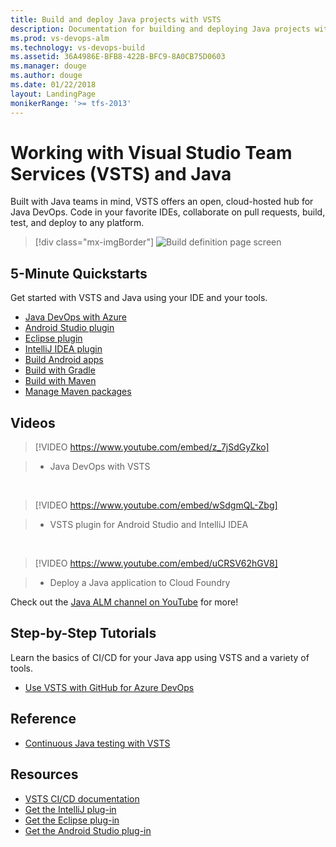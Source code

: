 ```yaml
---
title: Build and deploy Java projects with VSTS  
description: Documentation for building and deploying Java projects with Visual Studio Team Services (VSTS)
ms.prod: vs-devops-alm
ms.technology: vs-devops-build 
ms.assetid: 36A4986E-BFB8-422B-BFC9-8A0CB75D0603
ms.manager: douge
ms.author: douge
ms.date: 01/22/2018
layout: LandingPage
monikerRange: '>= tfs-2013'
---
```



# Working with Visual Studio Team Services (VSTS) and Java

Built with Java teams in mind, VSTS offers an open, cloud-hosted hub for Java DevOps. Code in your favorite IDEs, collaborate on pull requests, build, test, and deploy to any platform.

> [!div class="mx-imgBorder"]
![Build definition page screen](_img/code-hub-with-java.png)

## 5-Minute Quickstarts

Get started with VSTS and Java using your IDE and your tools.

 - [Java DevOps with Azure](../build-release/apps/cd/azure/azure-devops-project-java.md?toc=/vsts/java/toc.json&bc=/vsts/java/breadcrumb/toc.json)
 - [Android Studio plugin](../git/create-repo-intellij.md?toc=/vsts/java/toc.json&bc=/vsts/java/breadcrumb/toc.json)
 - [Eclipse plugin](../git/share-your-code-in-git-eclipse.md?toc=/vsts/java/toc.json&bc=/vsts/git/breadcrumb/toc.json)
 - [IntelliJ IDEA plugin](../git/create-repo-intellij.md?toc=/vsts/java/toc.json&bc=/vsts/git/breadcrumb/toc.json)
 - [Build Android apps](../build-release/apps/mobile/android.md?toc=/vsts/java/toc.json&bc=/vsts/java/breadcrumb/toc.json)
 - [Build with Gradle](../build-release/apps/java/build-gradle.md?toc=/vsts/java/toc.json&bc=/vsts/java/breadcrumb/toc.json)
 - [Build with Maven](../build-release/apps/java/build-maven.md?toc=/vsts/java/toc.json&bc=/vsts/java/breadcrumb/toc.json)
 - [Manage Maven packages](../package/get-started-maven.md??toc=/vsts/java/toc.json&bc=/vsts/java/breadcrumb/toc.json)

## Videos

> [!VIDEO https://www.youtube.com/embed/z_7jSdGyZko]

> - Java DevOps with VSTS

<br/>

> [!VIDEO https://www.youtube.com/embed/wSdgmQL-Zbg]

> - VSTS plugin for Android Studio and IntelliJ IDEA

<br/>

> [!VIDEO https://www.youtube.com/embed/uCRSV62hGV8]

> - Deploy a Java application to Cloud Foundry

Check out the [Java ALM channel on YouTube](https://www.youtube.com/channel/UCJXFFf7-aX_7Jno9Ru0zd9w) for more!

## Step-by-Step Tutorials

Learn the basics of CI/CD for your Java app using VSTS and a variety of tools.

 - [Use VSTS with GitHub for Azure DevOps](../build-release/actions/azure-devops-project-github.md?toc=/vsts/java/toc.json&bc=/vsts/java/breadcrumb/toc.json)

## Reference

 - [Continuous Java testing with VSTS](/vsts/build-release/test/continuous-test-java)

## Resources

 - [VSTS CI/CD documentation](/vsts/build-release/index)
 - [Get the IntelliJ plug-in](download-intellij-plug-in.md)
 - [Get the Eclipse plug-in](download-eclipse-plug-in.md)
 - [Get the Android Studio plug-in](download-android-studio-plug-in.md)
